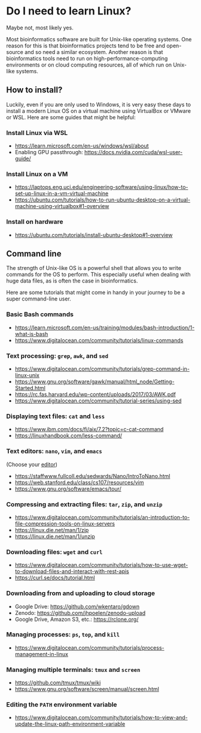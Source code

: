 # Do I need to learn Linux?

Maybe not, most likely yes.

Most bioinformatics software are built for Unix-like operating systems.
One reason for this is that bioinformatics projects tend to be free and open-source and so need a similar ecosystem.
Another reason is that bioinformatics tools need to run on high-performance-computing environments or on cloud computing resources,
all of which run on Unix-like systems.

## How to install?

Luckily, even if you are only used to Windows, it is very easy these days to install a modern Linux OS on a virtual machine using VirtualBox or VMware or WSL.
Here are some guides that might be helpful:

### Install Linux via WSL

-   https://learn.microsoft.com/en-us/windows/wsl/about
-   Enabling GPU passthrough: https://docs.nvidia.com/cuda/wsl-user-guide/

### Install Linux on a VM

-   https://laptops.eng.uci.edu/engineering-software/using-linux/how-to-set-up-linux-in-a-vm-virtual-machine
-   https://ubuntu.com/tutorials/how-to-run-ubuntu-desktop-on-a-virtual-machine-using-virtualbox#1-overview

### Install on hardware

-   https://ubuntu.com/tutorials/install-ubuntu-desktop#1-overview

## Command line

The strength of Unix-like OS is a powerful shell that allows you to write commands for the OS to perform.
This especially useful when dealing with huge data files, as is often the case in bioinformatics.

Here are some tutorials that might come in handy in your journey to be a super command-line user.

### Basic Bash commands

-   https://learn.microsoft.com/en-us/training/modules/bash-introduction/1-what-is-bash
-   https://www.digitalocean.com/community/tutorials/linux-commands

### Text processing: `grep`, `awk`, and `sed`

-   https://www.digitalocean.com/community/tutorials/grep-command-in-linux-unix
-   https://www.gnu.org/software/gawk/manual/html_node/Getting-Started.html
-   https://rc.fas.harvard.edu/wp-content/uploads/2017/03/AWK.pdf
-   https://www.digitalocean.com/community/tutorial-series/using-sed

### Displaying text files: `cat` and `less`

-   https://www.ibm.com/docs/fi/aix/7.2?topic=c-cat-command
-   https://linuxhandbook.com/less-command/

### Text editors: `nano`, `vim`, and `emacs`

(Choose your [editor](https://en.wikipedia.org/wiki/Editor_war))

-   https://staffwww.fullcoll.edu/sedwards/Nano/IntroToNano.html
-   https://web.stanford.edu/class/cs107/resources/vim
-   https://www.gnu.org/software/emacs/tour/

### Compressing and extracting files: `tar`, `zip`, and `unzip`

-   https://www.digitalocean.com/community/tutorials/an-introduction-to-file-compression-tools-on-linux-servers
-   https://linux.die.net/man/1/zip
-   https://linux.die.net/man/1/unzip

### Downloading files: `wget` and `curl`

-   https://www.digitalocean.com/community/tutorials/how-to-use-wget-to-download-files-and-interact-with-rest-apis
-   https://curl.se/docs/tutorial.html

### Downloading from and uploading to cloud storage

-   Google Drive: https://github.com/wkentaro/gdown
-   Zenodo: https://github.com/jhpoelen/zenodo-upload
-   Google Drive, Amazon S3, etc.: https://rclone.org/

### Managing processes: `ps`, `top`, and `kill`

-   https://www.digitalocean.com/community/tutorials/process-management-in-linux

### Managing multiple terminals: `tmux` and `screen`

-   https://github.com/tmux/tmux/wiki
-   https://www.gnu.org/software/screen/manual/screen.html

### Editing the `PATH` environment variable

-   https://www.digitalocean.com/community/tutorials/how-to-view-and-update-the-linux-path-environment-variable
